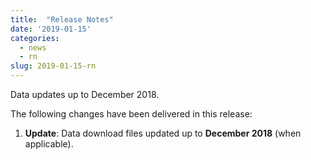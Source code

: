 ```yaml
---
title:  "Release Notes"
date: '2019-01-15'
categories:
  - news
  - rn
slug: 2019-01-15-rn
---
```



Data updates up to December 2018.

The following changes have been delivered in this release:

1. **Update**: Data download files updated up to **December 2018** (when applicable).